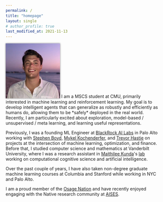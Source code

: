```yaml
---
permalink: /
title: "homepage"
layout: single
# author_profile: true
last_modified_at: 2021-11-13
---
```

<img src="/assets/images/elb.jpg" alt="elb" class="align-right" width="35%" style="box-shadow: 0 0 5px #828282; margin-top: 0em; margin-bottom: 0em;"> 
I am a MSCS student at CMU, primarily interested in machine learning and reinforcement learning.
My goal is to develop intelligent agents that can generalize as robustly and efficiently as humans do, allowing them to be *safely* deployed in the real world.
Recently, I am particularly excited about exploration,  model-based / unsupervised / meta learning, and learning useful representations.

Previously, I was a founding ML Engineer at [BlackRock AI Labs](https://www.blackrock.com/corporate/ai) in Palo Alto working with 
[Stephen Boyd](https://web.stanford.edu/~boyd/), [Mykel Kochenderfer](https://mykel.kochenderfer.com/), and [Trevor Hastie](https://web.stanford.edu/~hastie/)
on projects at the intersection of machine learning, optimization, and finance. Before that, I studied computer science and mathematics at Vanderbilt University, where I was a research assistant in [Maithilee Kunda](https://my.vanderbilt.edu/mkunda/)'s [lab](https://my.vanderbilt.edu/aivaslab/) working on computational cognitive science and artificial intelligence. 

Over the past couple of years, I have also taken non-degree graduate machine learning courses at Columbia and Stanford while working in NYC and Palo Alto.

I am a proud member of the [Osage Nation](https://www.osagenation-nsn.gov/) and have recently enjoyed engaging with the Native research community at [AISES](https://conference.aises.org/).
